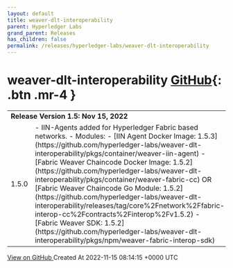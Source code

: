 ```yaml
---
layout: default
title: weaver-dlt-interoperability
parent: Hyperledger Labs
grand_parent: Releases
has_children: false
permalink: /releases/hyperledger-labs/weaver-dlt-interoperability
---
```


# weaver-dlt-interoperability <span class="fs-3 right-align">[GitHub](https://github.com/hyperledger-labs/weaver-dlt-interoperability){: .btn .mr-4 }</span>


<div>
    <table>
        <tr>
            <td colspan="2">
                <b>
                    Release Version 1.5: Nov 15, 2022
                </b>
            </td>
        </tr>
        <tr>
            <td>
                <span class="chip">
                    1.5.0
                </span>
            </td>
            <td>
                - IIN-Agents added for Hyperledger Fabric based networks.
- Modules:
    - [IIN Agent Docker Image: 1.5.3](https://github.com/hyperledger-labs/weaver-dlt-interoperability/pkgs/container/weaver-iin-agent)
    - [Fabric Weaver Chaincode Docker Image: 1.5.2](https://github.com/hyperledger-labs/weaver-dlt-interoperability/pkgs/container/weaver-fabric-cc) OR [Fabric Weaver Chaincode Go Module: 1.5.2](https://github.com/hyperledger-labs/weaver-dlt-interoperability/releases/tag/core%2Fnetwork%2Ffabric-interop-cc%2Fcontracts%2Finterop%2Fv1.5.2)
    - [Fabric Weaver SDK: 1.5.2](https://github.com/hyperledger-labs/weaver-dlt-interoperability/pkgs/npm/weaver-fabric-interop-sdk)
            </td>
        </tr>
    </table>
    <a href="https://github.com/hyperledger-labs/weaver-dlt-interoperability/releases/tag/1.5.0" class=".btn">
        View on GitHub
    </a>
    <span class="right-align">
        Created At 2022-11-15 08:14:15 +0000 UTC
    </span>
</div>

